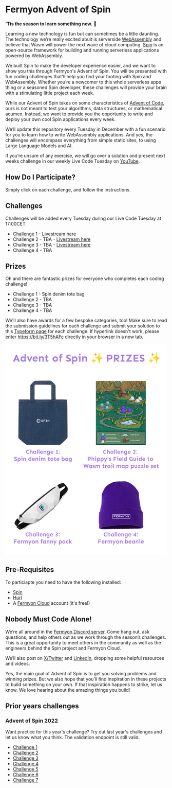 # Fermyon Advent of Spin

**'Tis the season to learn something new.** 🎄

Learning a new technology is fun but can sometimes be a little daunting. The technology we’re really excited abuit is serverside [WebAssembly](https://webassembly.org/) and believe that Wasm will power the next wave of cloud computing. 
[Spin](https://github.com/fermyon/spin) is an open-source framework for building and running serverless applications powered by WebAssembly. 

We built Spin to make the developer experience easier, and we want to show you this through Fermyon's Advent of Spin. You will be presented with fun coding challenges that'll help you find your footing with Spin and WebAssembly. Whether you’re a newcomer to this whole serverless apps thing or a seasoned Spin developer, these challenges will provide your brain with a stimulating little project each week.

While our Advent of Spin takes on some characteristics of [Advent of Code](https://adventofcode.com/), ours is not meant to test your algorithms, data structures, or mathematical acumen. Instead, we want to provide you the opportunity to write and deploy your own cool Spin applications every week.

We’ll update this repository every Tuesday in December with a fun scenario for you to learn how to write WebAssembly applications. And yes, the challenges will encompass everything from simple static sites, to using Large Language Models and AI. 

If you’re unsure of any exercise, we will go over a solution and present next weeks challenge in our weekly Live Code Tuesday on [YouTube](https://www.youtube.com/@fermyontech/streams).

## How Do I Participate?

Simply click on each challenge, and follow the instructions. 

## Challenges

Challenges will be added every Tuesday during our Live Code Tuesday at 17:00CET 

- [Challenge 1](./2023/Challenge-1/README.md) - [Livestream here](https://www.youtube.com/watch?v=WqltnlpguOY)
- Challenge 2 - TBA - [Livestream here](https://www.youtube.com/watch?v=9XAjwWmMBFU)
- Challenge 3 - TBA - [Livestream here](https://www.youtube.com/watch?v=p9tl8K5TeiI)
- Challenge 4 - TBA

## Prizes

Oh and there are fantastic prizes for everyone who completes each coding challenge! 

- Challenge 1 - Spin denim tote bag
- Challenge 2 - TBA
- Challenge 3 - TBA
- Challenge 4 - TBA

We'll also have awards for a few bespoke categories, too! Make sure to read the submission guidelines for each challenge and submit your solution to this [Typeform page](https://fibsu0jcu2g.typeform.com/to/gkqwYEqG) for each challenge. If hyperlink doesn't work, please enter https://bit.ly/3T5hAFc directly in your browser in a new tab.

![Image of the prizes. A spin denim tote bag, Phippy's Field Guide to Wasm trail map puzzle set, A Fermyon Fanny Pack, and A Fermyon beanie](./assets/Advent%20of%20Spin%202023%20Prizes.png)

## Pre-Requisites

To particiapte you need to have the following installed:

- [Spin](https://developer.fermyon.com/spin/v2/quickstart)
- [Hurl](https://hurl.dev/docs/installation.html)
- A [Fermyon Cloud](https://cloud.fermyon.com) account (it's free!)

## Nobody Must Code Alone!

We’re all around in the [Fermyon Discord server](https://www.fermyon.com/discord). Come hang out, ask questions, and help others out as we work through the season’s challenges. This is a great opportunity to meet others in the community as well as the engineers behind the Spin project and Fermyon Cloud.

We’ll also post on [X/Twitter](https://twitter.com/fermyontech) and [LinkedIn](https://www.linkedin.com/company/fermyon), dropping some helpful resources and videos.

Yes, the main goal of Advent of Spin is to get you solving problems and winning prizes. But we also hope that you’ll find inspiration in these projects to build something on your own. If that inspiration happens to strike, let us know. We love hearing about the amazing things you build!

## Prior years challenges

### Advent of Spin 2022

Want practice for this year's challenge? Try out last year's challenges and let us know what you think. The validation endpoint is still valid.

- [Challenge 1](./2022/CHALLENGE-1/README.md)
- [Challenge 2](./2022/CHALLENGE-2/README.md)
- [Challenge 3](./2022/CHALLENGE-3/README.md)
- [Challenge 4](./2022/CHALLENGE-4/README.md)
- [Challenge 5](./2022/CHALLENGE-5/README.md)
- [Challenge 6](./2022/CHALLENGE-6/README.md)
- [Challenge 7](./2022/CHALLENGE-7/README.md)

